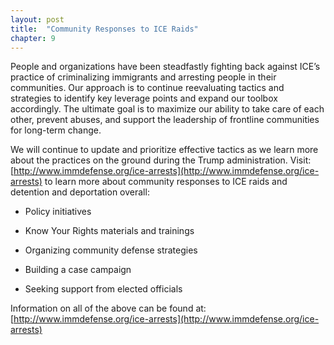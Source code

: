 ```yaml
---
layout: post
title:  "Community Responses to ICE Raids"
chapter: 9
---
```


People and organizations have been steadfastly fighting back against ICE’s practice of criminalizing immigrants and arresting people in their communities. Our approach is to continue reevaluating tactics and strategies to  identify key leverage points and expand our toolbox accordingly. The ultimate goal is to maximize our ability to take care of each other, prevent abuses, and support the leadership of frontline communities for long-term change.

We will continue to update and prioritize effective tactics as we learn more about the practices on the ground during the Trump administration. Visit: [http://www.immdefense.org/ice-arrests](http://www.immdefense.org/ice-arrests) to learn more about community responses to ICE raids and detention and deportation overall:

* Policy initiatives

* Know Your Rights materials and trainings

* Organizing community defense strategies

* Building a case campaign

* Seeking support from elected officials

Information on all of the above can be found at:
[http://www.immdefense.org/ice-arrests](http://www.immdefense.org/ice-arrests)

